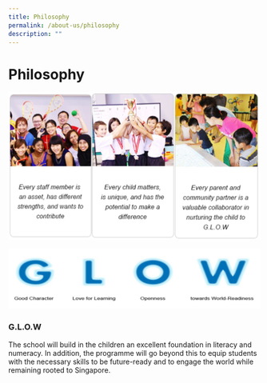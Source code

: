 ```yaml
---
title: Philosophy
permalink: /about-us/philosophy
description: ""
---
```

# **Philosophy**

![](/images/philosophy1-1.png)

![](/images/philosophy1-2.png)

### **G.L.O.W**

The school will build in the children an excellent foundation in literacy and numeracy. In addition, the programme will go beyond this to equip students with the necessary skills to be future-ready and to engage the world while remaining rooted to Singapore.